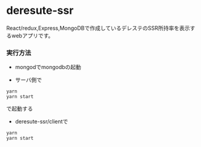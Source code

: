 # deresute-ssr

React/redux,Express,MongoDBで作成しているデレステのSSR所持率を表示するwebアプリです。

### 実行方法  
* mongodでmongodbの起動

* サーバ側で
```
yarn
yarn start
```
で起動する

* deresute-ssr/clientで
```
yarn
yarn start
```
